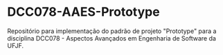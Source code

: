 # DCC078-AAES-Prototype
Repositório para implementação do padrão de projeto "Prototype" para a disciplina DCC078 - Aspectos Avançados em Engenharia de Software da UFJF.
